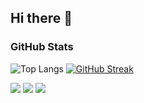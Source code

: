 ## Hi there 👋


### GitHub Stats

<!--[![Summary Card](https://github-profile-summary-cards.vercel.app/api/cards/profile-details?username=SN737&theme=default)](https://github.com/vn7n24fzkq/github-profile-summary-cards)-->  

![Top Langs](https://github-readme-stats.vercel.app/api/top-langs/?username=SN737&hide=c&theme=default)
[![GitHub Streak](https://streak-stats.demolab.com/?user=SN737)](https://git.io/streak-stats)
<!--[![GitHub Streak](https://streak-stats.demolab.com/?user=SN737&theme=dark)](https://git.io/streak-stats)-->
![](https://github-profile-summary-cards.vercel.app/api/cards/profile-details?username=SN737&theme=solarized_dark)
![](https://github-profile-summary-cards.vercel.app/api/cards/repos-per-language?username=SN737&theme=solarized_dark)
![](https://github-profile-summary-cards.vercel.app/api/cards/productive-time?username=SN737&theme=solarized_dark&utcOffset=+3)

<!--[![GitHub Streak](https://github-readme-streak-stats-re64.vercel.app?user=JenBrainnet)](https://git.io/streak-stats)-->

<!--<a href="https://git.io/streak-stats"><img src="https://github-readme-streak-stats-re64.vercel.app?user=JenBrainnet" alt="GitHub Streak" /></a>-->


<!--
**SN737/SN737** is a ✨ _special_ ✨ repository because its `README.md` (this file) appears on your GitHub profile.


Here are some ideas to get you started:

- 🔭 I’m currently working on ...
- 🌱 I’m currently learning ...
- 👯 I’m looking to collaborate on ...
- 🤔 I’m looking for help with ...
- 💬 Ask me about ...
- 📫 How to reach me: ...
- 😄 Pronouns: ...
- ⚡ Fun fact: ...
-->
